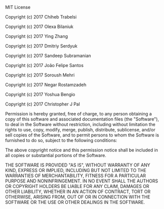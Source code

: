 MIT License

Copyright (c) 2017 Chiheb Trabelsi

Copyright (c) 2017 Olexa Bilaniuk

Copyright (c) 2017 Ying Zhang

Copyright (c) 2017 Dmitriy Serdyuk

Copyright (c) 2017 Sandeep Subramanian

Copyright (c) 2017 João Felipe Santos

Copyright (c) 2017 Soroush Mehri

Copyright (c) 2017 Negar Rostamzadeh

Copyright (c) 2017 Yoshua Bengio

Copyright (c) 2017 Christopher J Pal

Permission is hereby granted, free of charge, to any person obtaining a copy
of this software and associated documentation files (the "Software"), to deal
in the Software without restriction, including without limitation the rights
to use, copy, modify, merge, publish, distribute, sublicense, and/or sell
copies of the Software, and to permit persons to whom the Software is
furnished to do so, subject to the following conditions:

The above copyright notice and this permission notice shall be included in all
copies or substantial portions of the Software.

THE SOFTWARE IS PROVIDED "AS IS", WITHOUT WARRANTY OF ANY KIND, EXPRESS OR
IMPLIED, INCLUDING BUT NOT LIMITED TO THE WARRANTIES OF MERCHANTABILITY,
FITNESS FOR A PARTICULAR PURPOSE AND NONINFRINGEMENT. IN NO EVENT SHALL THE
AUTHORS OR COPYRIGHT HOLDERS BE LIABLE FOR ANY CLAIM, DAMAGES OR OTHER
LIABILITY, WHETHER IN AN ACTION OF CONTRACT, TORT OR OTHERWISE, ARISING FROM,
OUT OF OR IN CONNECTION WITH THE SOFTWARE OR THE USE OR OTHER DEALINGS IN THE
SOFTWARE.
